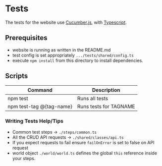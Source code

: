 # Tests

The tests for the website use [Cucumber.js](https://github.com/cucumber/cucumber-js), with
[Typescript](https://www.typescriptlang.org/).

## Prerequisites

- website is running as written in the README.md
- test config is set appropriately `.../tests/shared/config.ts`
- execute `npm install` from this directory to install dependencies.

## Scripts

| Command                   | Description                                                      |
|---------------------------|------------------------------------------------------------------|
| npm test                  | Runs all tests                                                   |
| npm test-tag @{tag-name}  | Runs tests for TAGNAME                                           |

### Writing Tests Help/Tips

- Common test steps -> `./steps/common.ts`
- All the CRUD API requests  -> `./shared/classes/api.ts`
- If you expect requests to fail ensure `failOnError` is set to false on API request
- world object `./world/world.ts` defines the global `this` reference inside your steps.
